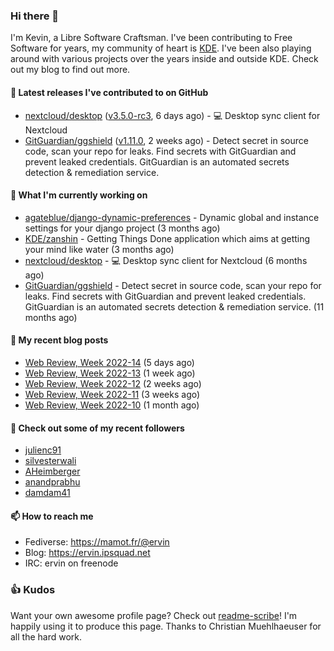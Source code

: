 ### Hi there 👋

I'm Kevin, a Libre Software Craftsman. I've been contributing to Free Software for years,
my community of heart is [KDE](https://kde.org). I've been also playing around with various
projects over the years inside and outside KDE. Check out my blog to find out more.

#### 🔭 Latest releases I've contributed to on GitHub

- [nextcloud/desktop](https://github.com/nextcloud/desktop) ([v3.5.0-rc3](https://github.com/nextcloud/desktop/releases/tag/v3.5.0-rc3), 6 days ago) - 💻 Desktop sync client for Nextcloud
- [GitGuardian/ggshield](https://github.com/GitGuardian/ggshield) ([v1.11.0](https://github.com/GitGuardian/ggshield/releases/tag/v1.11.0), 2 weeks ago) - Detect secret in source code, scan your repo for leaks. Find secrets with GitGuardian and prevent leaked credentials. GitGuardian is an automated secrets detection &amp; remediation service.

#### 🌱 What I'm currently working on

- [agateblue/django-dynamic-preferences](https://github.com/agateblue/django-dynamic-preferences) - Dynamic global and instance settings for your django project (3 months ago)
- [KDE/zanshin](https://github.com/KDE/zanshin) - Getting Things Done application which aims at getting your mind like water (3 months ago)
- [nextcloud/desktop](https://github.com/nextcloud/desktop) - 💻 Desktop sync client for Nextcloud (6 months ago)
- [GitGuardian/ggshield](https://github.com/GitGuardian/ggshield) - Detect secret in source code, scan your repo for leaks. Find secrets with GitGuardian and prevent leaked credentials. GitGuardian is an automated secrets detection &amp; remediation service. (11 months ago)

#### 📜 My recent blog posts

- [Web Review, Week 2022-14](https://ervin.ipsquad.net/blog/2022/04/08/web-review-week-2022-14/) (5 days ago)
- [Web Review, Week 2022-13](https://ervin.ipsquad.net/blog/2022/04/01/web-review-week-2022-13/) (1 week ago)
- [Web Review, Week 2022-12](https://ervin.ipsquad.net/blog/2022/03/25/web-review-week-2022-12/) (2 weeks ago)
- [Web Review, Week 2022-11](https://ervin.ipsquad.net/blog/2022/03/18/web-review-week-2022-11/) (3 weeks ago)
- [Web Review, Week 2022-10](https://ervin.ipsquad.net/blog/2022/03/11/web-review-week-2022-10/) (1 month ago)

#### 👯 Check out some of my recent followers

- [julienc91](https://github.com/julienc91)
- [silvesterwali](https://github.com/silvesterwali)
- [AHeimberger](https://github.com/AHeimberger)
- [anandprabhu](https://github.com/anandprabhu)
- [damdam41](https://github.com/damdam41)

#### 📫 How to reach me

- Fediverse: https://mamot.fr/@ervin
- Blog: https://ervin.ipsquad.net
- IRC: ervin on freenode

### 👍 Kudos

Want your own awesome profile page? Check out [readme-scribe](https://github.com/muesli/readme-scribe)!
I'm happily using it to produce this page. Thanks to Christian Muehlhaeuser for all the hard work.

